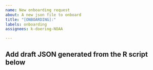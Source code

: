 ```yaml
---
name: New onboarding request
about: A new json file to onboard
title: "[ONBOARDING]:"
labels: onboarding
assignees: k-doering-NOAA

---
```


## Add draft JSON generated from the R script below
```

```
